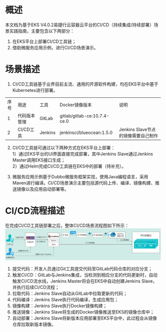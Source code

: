 # 概述
本文档为基于EKS V4.0.2易捷行云容器云平台的CI/CD（持续集成/持续部署）场景实践指南，主要包含以下两部分：  
1. 在EKS平台上部署CI/CD工具链；
2. 借助微服务应用示例，进行CI/CD场景演示。  

# 场景描述  
1. CI/CD工具链基于业界目前主流、通用的开源软件构建，均在EKS平台中基于Kubernetes进行部署。  
<table>
   <tr>
      <td>序号</td>
      <td>用途</td>
      <td>工具</td>
      <td>Docker镜像版本</td>
      <td>说明</td>
   </tr>
   <tr>
      <td>1</td>
      <td>代码版本管理</td>
      <td>GitLab</td>
      <td>gitlab/gitlab-ce:10.7.4-ce.0</td>
      <td></td>
   </tr>
   <tr>
      <td>2</td>
      <td>CI/CD工具</td>
      <td>Jenkins</td>
      <td>jenkinsci/blueocean:1.5.0</td>
      <td>Jenkins Slave节点的镜像需要自己制作</td>
   </tr>
</table>  

2. CI/CD工具链可通过以下两种方式在EKS平台上部署：  
   1）通过EKS平台的UI界面直接完成部署，其中Jenkins Slave通过Jenkins Master调用EKS接口生成；    
   2）通过Helm完成CI/CD工具链在EKS中的部署（待补充）。   

3. 微服务应用示例基于Dubbo微服务框架实现，使用Java编程语言，采用Maven进行编译。CI/CD场景演示主要包括源代码上传、编译、镜像构建、推送镜像以及应用自动部署等。    

# CI/CD流程描述  
在完成CI/CD工具链部署之后，整体CI/CD场景流程图如下所示：  
![流程图](Images/1/flow-chart-for-CICD.png)   
1. 提交代码：开发人员通过Git工具提交代码至GitLab代码仓库的对应分支； 
2. 触发CI/CD：GitLab与Jenkins集成，当检测到相应分支的代码更新时，自动触发CI/CD流水线，Jenkins Master将会在EKS中自动创建Jenkins Slave，并执行后续CI/CD流程；  
3. 拉取代码：Jenkins Slave自动从GitLab中拉取更新的代码；  
4. 代码编译：Jenkins Slave执行代码编译，生成应用包；  
5. 镜像构建：Jenkins Slave执行Docker镜像构建；  
6. 推送镜像：Jenkins Slave将生成的Docker镜像推送至EKS的镜像仓库中；  
7. 自动部署：Jenkins Slave将新版本应用部署至EKS平台中，此过程会从镜像仓库拉取新版本镜像。  